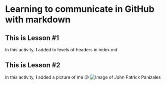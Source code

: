 # Learning to communicate in GitHub with markdown

## This is Lesson #1
In this activity, I added to levels of headers in index.md

## This is Lesson #2
In this activity, I added a picture of me 😝
![Image of John Patrick Panizales](https://media.licdn.com/dms/image/D5603AQGlwn8fw15tXA/profile-displayphoto-shrink_800_800/0/1691644052344?e=1699488000&v=beta&t=zjB4GBn8GKjGuY7JXynvkltwLlvMEVtnmJIfiQH06_0)
